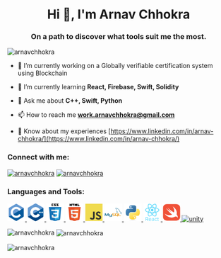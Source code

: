 <h1 align="center">Hi 👋, I'm Arnav Chhokra</h1>
<h3 align="center">On a path to discover what tools suit me the most.</h3>

<p align="left"> <img src="https://komarev.com/ghpvc/?username=arnavchhokra&label=Profile%20views&color=0e75b6&style=flat" alt="arnavchhokra" /> </p>

- 🔭 I’m currently working on a Globally verifiable certification system using Blockchain

- 🌱 I’m currently learning **React, Firebase, Swift, Solidity**

- 💬 Ask me about **C++, Swift, Python**

- 📫 How to reach me **work.arnavchhokra@gmail.com**

- 📄 Know about my experiences [https://www.linkedin.com/in/arnav-chhokra/](https://www.linkedin.com/in/arnav-chhokra/)

<h3 align="left">Connect with me:</h3>
<p align="left">
<a href="https://www.linkedin.com/in/arnav-chhokra/" target="blank"><img align="center" src="https://raw.githubusercontent.com/rahuldkjain/github-profile-readme-generator/master/src/images/icons/Social/linked-in-alt.svg" alt="arnavchhokra" height="30" width="40" /></a>
<a href="https://www.leetcode.com/arnavchhokra" target="blank"><img align="center" src="https://raw.githubusercontent.com/rahuldkjain/github-profile-readme-generator/master/src/images/icons/Social/leet-code.svg" alt="arnavchhokra" height="30" width="40" /></a>
</p>

<h3 align="left">Languages and Tools:</h3>
<p align="left"> <a href="https://www.cprogramming.com/" target="_blank" rel="noreferrer"> <img src="https://raw.githubusercontent.com/devicons/devicon/master/icons/c/c-original.svg" alt="c" width="40" height="40"/> </a> <a href="https://www.w3schools.com/cpp/" target="_blank" rel="noreferrer"> <img src="https://raw.githubusercontent.com/devicons/devicon/master/icons/cplusplus/cplusplus-original.svg" alt="cplusplus" width="40" height="40"/> </a> <a href="https://www.w3schools.com/css/" target="_blank" rel="noreferrer"> <img src="https://raw.githubusercontent.com/devicons/devicon/master/icons/css3/css3-original-wordmark.svg" alt="css3" width="40" height="40"/> </a> <a href="https://www.w3.org/html/" target="_blank" rel="noreferrer"> <img src="https://raw.githubusercontent.com/devicons/devicon/master/icons/html5/html5-original-wordmark.svg" alt="html5" width="40" height="40"/> </a> <a href="https://developer.mozilla.org/en-US/docs/Web/JavaScript" target="_blank" rel="noreferrer"> <img src="https://raw.githubusercontent.com/devicons/devicon/master/icons/javascript/javascript-original.svg" alt="javascript" width="40" height="40"/> </a> <a href="https://www.mysql.com/" target="_blank" rel="noreferrer"> <img src="https://raw.githubusercontent.com/devicons/devicon/master/icons/mysql/mysql-original-wordmark.svg" alt="mysql" width="40" height="40"/> </a> <a href="https://www.python.org" target="_blank" rel="noreferrer"> <img src="https://raw.githubusercontent.com/devicons/devicon/master/icons/python/python-original.svg" alt="python" width="40" height="40"/> </a> <a href="https://reactjs.org/" target="_blank" rel="noreferrer"> <img src="https://raw.githubusercontent.com/devicons/devicon/master/icons/react/react-original-wordmark.svg" alt="react" width="40" height="40"/> </a> <a href="https://developer.apple.com/swift/" target="_blank" rel="noreferrer"> <img src="https://raw.githubusercontent.com/devicons/devicon/master/icons/swift/swift-original.svg" alt="swift" width="40" height="40"/> </a> <a href="https://unity.com/" target="_blank" rel="noreferrer"> <img src="https://www.vectorlogo.zone/logos/unity3d/unity3d-icon.svg" alt="unity" width="40" height="40"/> </a> </p>

<p><img align="left" src="https://github-readme-stats.vercel.app/api/top-langs?username=arnavchhokra&show_icons=true&locale=en&layout=compact" alt="arnavchhokra" /></p>

<p>&nbsp;<img align="center" src="https://github-readme-stats.vercel.app/api?username=arnavchhokra&show_icons=true&locale=en" alt="arnavchhokra" /></p>

<p><img align="center" src="https://github-readme-streak-stats.herokuapp.com/?user=arnavchhokra&" alt="arnavchhokra" /></p>
